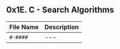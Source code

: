 ## 0x1E. C - Search Algorithms

| File Name | Description     |
| ------------ | ------------    |
| `#-####` | --- |